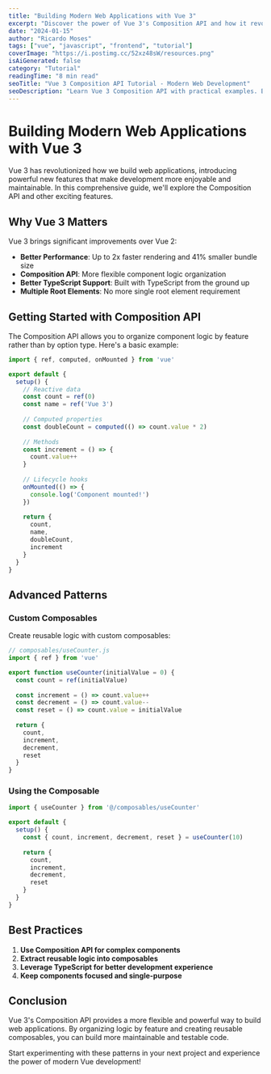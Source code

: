 ```yaml
---
title: "Building Modern Web Applications with Vue 3"
excerpt: "Discover the power of Vue 3's Composition API and how it revolutionizes component development"
date: "2024-01-15"
author: "Ricardo Moses"
tags: ["vue", "javascript", "frontend", "tutorial"]
coverImage: "https://i.postimg.cc/52xz48sW/resources.png"
isAiGenerated: false
category: "Tutorial"
readingTime: "8 min read"
seoTitle: "Vue 3 Composition API Tutorial - Modern Web Development"
seoDescription: "Learn Vue 3 Composition API with practical examples. Build modern, maintainable web applications with better TypeScript support and performance."
---
```


# Building Modern Web Applications with Vue 3

Vue 3 has revolutionized how we build web applications, introducing powerful new features that make development more enjoyable and maintainable. In this comprehensive guide, we'll explore the Composition API and other exciting features.

## Why Vue 3 Matters

Vue 3 brings significant improvements over Vue 2:

- **Better Performance**: Up to 2x faster rendering and 41% smaller bundle size
- **Composition API**: More flexible component logic organization
- **Better TypeScript Support**: Built with TypeScript from the ground up
- **Multiple Root Elements**: No more single root element requirement

## Getting Started with Composition API

The Composition API allows you to organize component logic by feature rather than by option type. Here's a basic example:

```javascript
import { ref, computed, onMounted } from 'vue'

export default {
  setup() {
    // Reactive data
    const count = ref(0)
    const name = ref('Vue 3')
    
    // Computed properties
    const doubleCount = computed(() => count.value * 2)
    
    // Methods
    const increment = () => {
      count.value++
    }
    
    // Lifecycle hooks
    onMounted(() => {
      console.log('Component mounted!')
    })
    
    return {
      count,
      name,
      doubleCount,
      increment
    }
  }
}
```

## Advanced Patterns

### Custom Composables

Create reusable logic with custom composables:

```javascript
// composables/useCounter.js
import { ref } from 'vue'

export function useCounter(initialValue = 0) {
  const count = ref(initialValue)
  
  const increment = () => count.value++
  const decrement = () => count.value--
  const reset = () => count.value = initialValue
  
  return {
    count,
    increment,
    decrement,
    reset
  }
}
```

### Using the Composable

```javascript
import { useCounter } from '@/composables/useCounter'

export default {
  setup() {
    const { count, increment, decrement, reset } = useCounter(10)
    
    return {
      count,
      increment,
      decrement,
      reset
    }
  }
}
```

## Best Practices

1. **Use Composition API for complex components**
2. **Extract reusable logic into composables**
3. **Leverage TypeScript for better development experience**
4. **Keep components focused and single-purpose**

## Conclusion

Vue 3's Composition API provides a more flexible and powerful way to build web applications. By organizing logic by feature and creating reusable composables, you can build more maintainable and testable code.

Start experimenting with these patterns in your next project and experience the power of modern Vue development!
